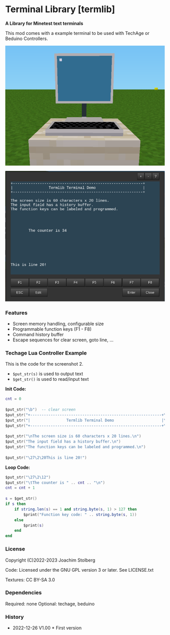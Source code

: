 # Terminal Library [termlib]

**A Library for Minetest text terminals**

This mod comes with a example terminal to be used with TechAge or
Beduino Controllers.

![screenshot_1](./screenshot_1.png)

![screenshot_2](./screenshot_2.png)


### Features

- Screen memory handling, configurable size
- Programmable function keys (F1 - F8)
- Command history buffer
- Escape sequences for clear screen, goto line, ...

### Techage Lua Controller Example

This is the code for the screenshot 2.

- `$put_str(s)` is used to output text
- `$get_str()` is used to read/input text

**Init Code:**

```lua
cnt = 0

$put_str("\b")  -- clear screen
$put_str("+----------------------------------------------------------+\n")
$put_str("|                Termlib Terminal Demo                     |\n")
$put_str("+----------------------------------------------------------+\n")

$put_str("\nThe screen size is 60 characters x 20 lines.\n")
$put_str("The input field has a history buffer.\n")
$put_str("The function keys can be labeled and programmed.\n")

$put_str("\27\2\20This is line 20!")
```

**Loop Code:**

```lua
$put_str("\27\2\12")
$put_str("\tThe counter is " .. cnt .. "\n")
cnt = cnt + 1

s = $get_str()
if s then
    if string.len(s) == 1 and string.byte(s, 1) > 127 then
        $print("Function key code: " .. string.byte(s, 1))
    else
        $print(s)
    end
end
```


### License

Copyright (C)2022-2023 Joachim Stolberg

Code: Licensed under the GNU GPL version 3 or later. See LICENSE.txt

Textures: CC BY-SA 3.0


### Dependencies

Required: none
Optional: techage, beduino


### History

- 2022-12-26  V1.00  * First version
